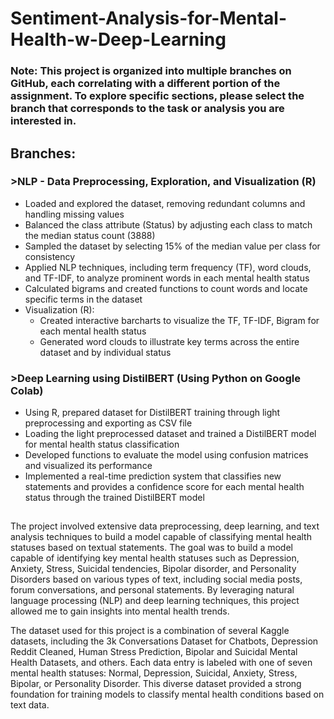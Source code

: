 
# Sentiment-Analysis-for-Mental-Health-w-Deep-Learning

### Note: This project is organized into multiple branches on GitHub, each correlating with a different portion of the assignment. To explore specific sections, please select the branch that corresponds to the task or analysis you are interested in. 
## Branches: 
### >NLP - Data Preprocessing, Exploration, and Visualization (R) ###
- Loaded and explored the dataset, removing redundant columns and handling missing values
- Balanced the class attribute (Status) by adjusting each class to match the median status count (3888)
- Sampled the dataset by selecting 15% of the median value per class for consistency
- Applied NLP techniques, including term frequency (TF), word clouds, and TF-IDF, to analyze prominent words in each mental health status
- Calculated bigrams and created functions to count words and locate specific terms in the dataset
- Visualization (R):
  - Created interactive barcharts to visualize the TF, TF-IDF, Bigram for each mental health status
  - Generated word clouds to illustrate key terms across the entire dataset and by individual status

### >Deep Learning using DistilBERT (Using Python on Google Colab) ###
- Using R, prepared dataset for DistilBERT training through light preprocessing and exporting as CSV file
- Loading the light preprocessed dataset and trained a DistilBERT model for mental health status classification
- Developed functions to evaluate the model using confusion matrices and visualized its performance
- Implemented a real-time prediction system that classifies new statements and provides a confidence score for each mental health status through the trained DistilBERT model
## 
The project involved extensive data preprocessing, deep learning, and text analysis techniques to build a model capable of classifying mental health statuses based on textual statements. The goal was to build a model capable of identifying key mental health statuses such as Depression, Anxiety, Stress, Suicidal tendencies, Bipolar disorder, and Personality Disorders based on various types of text, including social media posts, forum conversations, and personal statements. By leveraging natural language processing (NLP) and deep learning techniques, this project allowed me to gain insights into mental health trends.

The dataset used for this project is a combination of several Kaggle datasets, including the 3k Conversations Dataset for Chatbots, Depression Reddit Cleaned, Human Stress Prediction, Bipolar and Suicidal Mental Health Datasets, and others. Each data entry is labeled with one of seven mental health statuses: Normal, Depression, Suicidal, Anxiety, Stress, Bipolar, or Personality Disorder. This diverse dataset provided a strong foundation for training models to classify mental health conditions based on text data.
